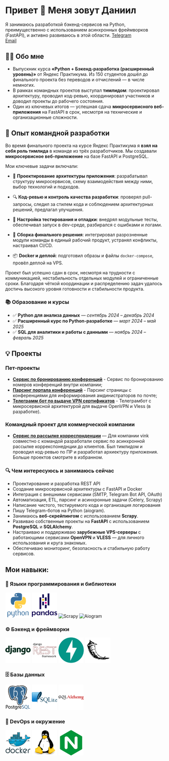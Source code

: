 # Привет 👋 Меня зовут Даниил

Я занимаюсь разработкой бэкенд-сервисов на Python, преимущественно с использованием асинхронных фреймворков (FastAPI), и активно развиваюсь в этой области.
[Telegram](https://t.me/saint_danik)  
[Email](mailto:daniil@tyunkov.ru) 

## 👨‍🎓 Обо мне

* Выпускник курса **«Python + Бэкенд-разработка (расширенный уровень)»** от Яндекс Практикума.
  Из 150 студентов дошёл до финального проекта без переводов и отчислений — в числе немногих.
* В рамках командных проектов выступал **тимлидом**:
  проектировал архитектуру, проводил код-ревью, координировал участников и доводил проекты до рабочего состояния.
* Один из ключевых итогов — успешная сдача **микросервисного веб-приложения** на FastAPI в срок, несмотря на технические и организационные сложности.

## 🤝 Опыт командной разработки

Во время финального проекта на курсе Яндекс Практикума я **взял на себя роль тимлида** в команде из трёх разработчиков. Мы создавали **микросервисное веб-приложение** на базе FastAPI и PostgreSQL.

Мои ключевые задачи включали:

* 🔧 **Проектирование архитектуры приложения**:
  разрабатывал структуру микросервисов, схему взаимодействия между ними, выбор технологий и подходов.

* 🔍 **Код-ревью и контроль качества разработки**:
  проверял pull-запросы, следил за стилем кода и соблюдением архитектурных решений, предлагал улучшения.

* 🧪 **Настройка тестирования и отладки**:
  внедрял модульные тесты, обеспечивал запуск в dev-среде, разбирался с ошибками и логами.

* 🧩 **Сборка финального решения**:
  интегрировал разрозненные модули команды в единый рабочий продукт, устранял конфликты, настраивал CI/CD.

* 📦 **Docker и деплой**:
  подготовил образы и файлы `docker-compose`, провёл деплой на VPS.

Проект был успешно сдан в срок, несмотря на трудности с коммуникацией, нестабильность отдельных модулей и ограниченные сроки. Благодаря чёткой координации и распределению задач удалось достичь высокого уровня готовности и стабильности продукта.

### 📚 Образование и курсы

* ✅ **Python для анализа данных** — *сентябрь 2024 – декабрь 2024*
* ✅ **Расширенный курс по Python-разработке** — *март 2024 – май 2025*
* ✅ **SQL для аналитики и работы с данными** — *ноябрь 2024 – февраль 2025*

## 💡 Проекты

### Пет-проекты

* **[Сервис по бронированию конференций](https://github.com/Danuuuq/PET_PROJECT_conference)** - Сервис по бронированию номеров конференций внутри компании;  
* **[Парсинг портала конференций](https://github.com/Danuuuq/PET_PROJECT_parsing_conference)** - Парсинг страницы с конференциями для информирования амдинистраторов по почте;
* **[Телеграмм бот по выдаче VPN сертификатов](https://github.com/Danuuuq/livpnet_tg)** - Телеграмбот с микросервисной архитектурой для выдаче OpenVPN и Vless (в разработке).

### Командный проект для коммерческой компании

* **[Сервис по рассылке корреспонденции](https://github.com/Danuuuq/Aiosender_mail)** — Для компании vink совместно с командой разработали сервис по асинхронной рассылке коррекспонеднции до клиентов. Был тимлидом и проводил код-ревью по ПР и разработал архиектуру приложения.  
Больше проектов смотрите в избранном.

### 🔍 Чем интересуюсь и занимаюсь сейчас  

* Проектирование и разработка REST API
* Создание микросервисной архитектуры с FastAPI и Docker
* Интеграция с внешними сервисами (SMTP, Telegram Bot API, OAuth)
* Автоматизация, ETL, парсинг и асинхронные задачи (Celery, Scrapy)
* Написание чистого, тестируемого кода и организация логирования
* Пишу Telegram-ботов на Python (aiogram).
* Занимаюсь **веб-скрейпингом** с использованием **Scrapy**.
* Развиваю собственные проекты на **FastAPI** с использованием **PostgreSQL** и **SQLAlchemy**.
* Настраиваю и поддерживаю **зарубежные VPS-серверы** с работающими сервисами **OpenVPN** и **VLESS** — для личного использования и круга знакомых.
* Обеспечиваю мониторинг, безопасность и стабильную работу сервисов.

## Мои навыки:

<div align="left">
  <h3>🧠 Языки программирования и библиотеки</h3>
  <p>
    <img src="https://github.com/devicons/devicon/blob/master/icons/python/python-original-wordmark.svg" title="Python 3.11" alt="Python" width="80" height="80"/>    
    <img src="https://github.com/devicons/devicon/blob/master/icons/pandas/pandas-original-wordmark.svg" title="Pandas 2.x" alt="Pandas" width="80" height="80"/>
    <img src="https://scrapy.org/img/scrapy-pros.png" title="Scrapy 2.11" alt="Scrapy" width="80" height="80"/>
    <img src="https://docs.aiogram.dev/en/v3.20.0.post0/_static/logo.png" title="Aiogram 3.0" alt="Aiogram" width="80" height="80"/>
  </p>
</div>

<div align="left">
  <h3>⚙️ Бэкенд и фреймворки</h3>
  <p>
    <img src="https://github.com/devicons/devicon/blob/master/icons/django/django-plain-wordmark.svg" title="Django 4.x" alt="Django" width="80" height="80"/>    
    <img src="https://github.com/devicons/devicon/blob/master/icons/djangorest/djangorest-original.svg" title="Django REST Framework 3.14" alt="DRF" width="80" height="80"/>    
    <img src="https://github.com/devicons/devicon/blob/master/icons/fastapi/fastapi-original.svg" title="FastAPI 0.110+" alt="FastAPI" width="80" height="80"/>    
    <img src="https://github.com/devicons/devicon/blob/master/icons/flask/flask-original.svg" title="Flask 2.x" alt="Flask" width="80" height="80"/>
  </p>
</div>

<div align="left">
  <h3>🗄️ Базы данных</h3>
  <p>
    <img src="https://github.com/devicons/devicon/blob/master/icons/postgresql/postgresql-original-wordmark.svg" title="PostgreSQL 15" alt="PostgreSQL" width="80" height="80"/>    
    <img src="https://github.com/devicons/devicon/blob/master/icons/sqlite/sqlite-original-wordmark.svg" title="SQLite 3" alt="SQLite" width="80" height="80"/>
    <img src="https://github.com/devicons/devicon/blob/master/icons/sqlalchemy/sqlalchemy-original-wordmark.svg" title="SQLAlchemy 2" alt="SQLAlchemy" width="80" height="80"/>
  </p>
</div>

<div align="left">
  <h3>🐳 DevOps и окружение</h3>
  <p>
    <img src="https://github.com/devicons/devicon/blob/master/icons/docker/docker-original-wordmark.svg" title="Docker 26.x" alt="Docker" width="80" height="80"/>    
    <img src="https://github.com/devicons/devicon/blob/master/icons/linux/linux-original.svg" title="Linux (Ubuntu, Debian)" alt="Linux" width="80" height="80"/>
    <img src="https://github.com/devicons/devicon/blob/master/icons/nginx/nginx-original.svg" title="Nginx" alt="Nginx" width="80" height="80"/>
  </p>
</div>


<!--
**Danuuuq/Danuuuq** is a ✨ _special_ ✨ repository because its `README.md` (this file) appears on your GitHub profile.

Here are some ideas to get you started:

- 🔭 I’m currently working on ...
- 🌱 I’m currently learning ...
- 👯 I’m looking to collaborate on ...
- 🤔 I’m looking for help with ...
- 💬 Ask me about ...
- 📫 How to reach me: ...
- 😄 Pronouns: ...
- ⚡ Fun fact: ...
-->
